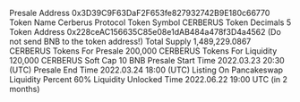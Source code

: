 Presale Address
0x3D39C9F63DaF2F653fe827932742B9E180c66770
Token Name
Cerberus Protocol
Token Symbol
CERBERUS
Token Decimals
5
Token Address
0x228ceAC156635C85e08e1dAB484a478f3D4a4562
(Do not send BNB to the token address!)
Total Supply
1,489,229.0867 CERBERUS
Tokens For Presale
200,000 CERBERUS
Tokens For Liquidity
120,000 CERBERUS
Soft Cap
10 BNB
Presale Start Time
2022.03.23 20:30 (UTC)
Presale End Time
2022.03.24 18:00 (UTC)
Listing On
Pancakeswap
Liquidity Percent
60%
Liquidity Unlocked Time
2022.06.22 19:00 UTC (in 2 months)
